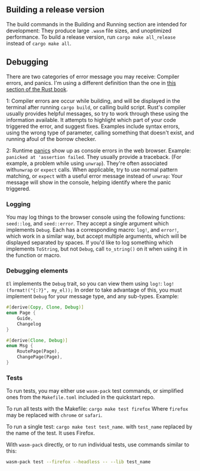 ## Building a release version
The build commands in the Building and Running section are intended
for development: They produce large `.wasm` file sizes, and unoptimized performance.
To build a release version, run `cargo make all_release` instead of `cargo make all`.

## Debugging
There are two categories of error message you may receive: Compiler errors, and panics.
I'm using a different definition than the one in [this section of the Rust book](https://doc.rust-lang.org/book/ch09-00-error-handling.html).


1: Compiler errors are occur while building, and will be displayed in the terminal 
after running `cargo build`, or calling build script. Rust's compiler usually provides
helpful messages, so try to work through these using the information available. It attempts to highlight
which part of your code triggered the error, and suggest fixes. Examples include
syntax errors, using the wrong type of parameter, calling something that doesn't exist, and running afoul of the 
borrow checker.

2: Runtime [panics](https://doc.rust-lang.org/book/ch09-01-unrecoverable-errors-with-panic.html)
show up as console errors in the web browser. Example:
`panicked at 'assertion failed`. They usually provide a traceback. (For example, a problem while using `unwrap`). 
 They're often associated with`unwrap` or `expect` calls. When applicable, try to use normal
  pattern matching, or `expect` with a useful
 error message instead of `unwrap`: Your message will show in the console, helping identify where
 the panic triggered.


### Logging
You may log things to the browser console using the following functions: `seed::log`, and `seed::error`.
 They accept a single argument which implements `Debug`. Each has a corresponding macro: `log!`, and
`error!`, which work in a similar way, but accept multiple arguments, which will
be displayed separated by spaces. If you'd like to log something which implements `ToString`, but
not `Debug`, call `to_string()` on it when using it in the function or macro.


### Debugging elements
`El` implements the `Debug` trait, so you can view them using `log!`: `log!(format!("{:?}", my_el));`
In order to take advantage of this, you must implement `Debug` for your message type, and 
any sub-types. Example:

```rust
#[derive(Copy, Clone, Debug)]
enum Page {
    Guide,
    Changelog
}

#[derive(Clone, Debug)]
enum Msg {
    RoutePage(Page),
    ChangePage(Page),
}
```


### Tests
To run tests, you may either use `wasm-pack` test commands, or simplified ones from the 
`Makefile.toml` included in the quickstart repo. 

To run all tests with the Makefile:
`cargo make test firefox`
Where `firefox` may be replaced with `chrome` or `safari`.

To run a single test:
`cargo make test test_name`. 
with `test_name` replaced by the name of the test. It uses Firefox.

With `wasm-pack` directly, or to run individual tests, use commands similar to this:
```bash
wasm-pack test --firefox --headless -- --lib test_name
```